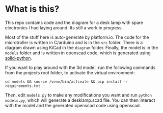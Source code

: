 # What is this?

This repo contains code and the diagram for a desk lamp with spare electronics I had laying around. Its still a work in progress.

Most of the stuff here is auto-generate by platform.io. The code for the microtroller is written in C/arduino and is in the `src` folder. There is a diagram drawn using KiCad in the `diagram` folder. Finally, the model is in the `models` folder and is written in openscad code, which is generated using [solid-python](https://github.com/SolidCode/SolidPython). 

If you want to play around with the 3d model, run the following commands from the projects root folder, to activate the virtual environment:

```
cd models && source /venv/bin/activate && pip install -r requirements.txt
```

Then, edit `models.py` to make any modifications you want and run `python models.py`, which will generate a desklamp.scad file. You can then interact with the model and the generated openscad code using openscad.
